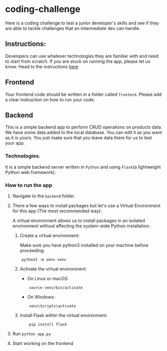 # coding-challenge
Here is a coding challenge to test a junior developer's skills and see if they are able to tackle challenges that an intermediate dev can handle.

## Instructions:
Developers can use whatever technologies they are familiar with and need to start from scratch.
If you are stuck on running the app, please let us know.
Head to the instructions [here](https://docs.google.com/document/d/1Pstqo1wXu0v-ETa80WxtYkgq3ZzYiZWRV2E8UH12gHQ/edit)

## Frontend
Your frontend code should be written in a folder called `frontend`. Please add a clear instruction on how to run your code.

## Backend
This is a simple backend app to perform CRUD operations on products data.
We have some data added to the local database. You can edit it as you want as it is yours. You just make sure that you leave data there for us to test your app.

### Technologies.
It is a simple backend server written in `Python` and using `Flask`(a lightweight Python web framework).

### How to run the app
1. Navigate to the `backend` folder.

2. There a few ways to install packages but let's use a Virtual Environment for this app (The most recommended way):
    
    A virtual environment allows us to install packages in an isolated environment without affecting the system-wide Python installation:

    1. Create a virtual environment:

        Make sure you have python3 installed on your machine before proceeding:

    ```
        python3 -m venv venv
    ```

    2. Activate the virtual environment:
    
        - On Linux or macOS:

        ```
            source venv/bin/activate
        ```


        - On Windows:

        ```
            venv\Scripts\activate
        ```

    3. Install Flask within the virtual environment:

        ```
            pip install flask
        ```


1. Run `python app.py`
1. Start working on the frontend
